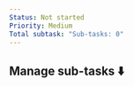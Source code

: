 ```yaml
---
Status: Not started
Priority: Medium
Total subtask: "Sub-tasks: 0"
---
```

  

## Manage sub-tasks ⬇️